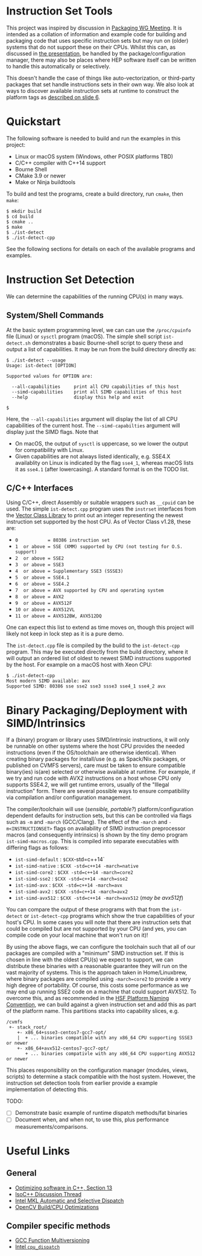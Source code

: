 # Instruction Set Tools

This project was inspired by discussion in [Packaging WG Meeting](https://indico.cern.ch/event/719557/).
It is intended as a collation of information and example code for
building and packaging code that uses specific instruction sets but
may run on (older) systems that do not support these on their CPUs.
Whilst this can, as discussed in [the presentation](https://indico.cern.ch/event/719557/contributions/2965980/attachments/1642767/2624258/HSF-Packaging-20180502.pdf), be handled by the package/configuration manager,
there may also be places where HEP software itself can be written
to handle this automatically or selectively.

This doesn't handle the case of things like auto-vectorization, or
third-party packages that set handle instructions sets in their
own way. We also look at ways to discover available instruction sets
at runtime to construct the platform tags as [described on slide 6](https://indico.cern.ch/event/719557/contributions/2965980/attachments/1642767/2624258/HSF-Packaging-20180502.pdf).

# Quickstart
The following software is needed to build and run the examples
in this project:

- Linux or macOS system (Windows, other POSIX platforms TBD)
- C/C++ compiler with C++14 support
- Bourne Shell
- CMake 3.9 or newer
- Make or Ninja buildtools

To build and test the programs, create a build directory,
run `cmake`, then `make`:

```
$ mkdir build
$ cd build
$ cmake ..
$ make
$ ./ist-detect
$ ./ist-detect-cpp
```

See the following sections for details on each of the available
programs and examples.

# Instruction Set Detection
We can determine the capabilities of the running CPU(s) in many ways.

## System/Shell Commands
At the basic system programming level, we can can use the `/proc/cpuinfo`
file (Linux) or `sysctl` program (macOS). The simple shell script
`ist-detect.sh` demonstrates a basic Bourne-shell script to query these and
output a list of capabilities. It may be run from the build directory directly as:

```console
$ ./ist-detect --usage
Usage: ist-detect [OPTION]

Supported values for OPTION are:

  --all-capabilities     print all CPU capabilities of this host
  --simd-capabilities    print all SIMD capabilities of this host
  --help                 display this help and exit

$
```

Here, the `--all-capabilities` argument will display the list of all CPU
capabilities of the current host. The `--simd-capabilties` argument will display
just the SIMD flags. Note that

- On macOS, the output of `sysctl` is uppercase, so we lower the output for
  compatibility with Linux.
- Given capabilities are not always listed identically, e.g. SSE4.X availablity
  on Linux is indicated by the flag `sse4_1`, whereas macOS lists it as `sse4.1`
  (after lowercasing). A standard format is on the TODO list.


## C/C++ Interfaces
Using C/C++, direct Assembly or suitable wrappers such as `__cpuid` can
be used. The simple `ist-detect.cpp` program uses the `instrset` interfaces
from the [Vector Class Library](http://www.agner.org/optimize/vectorclass.pdf)
to print out an integer representing the newest instruction set supported by
the host CPU. As of Vector Class v1.28, these are:

- `0           = 80386 instruction set`
- `1  or above = SSE (XMM) supported by CPU (not testing for O.S. support)`
- `2  or above = SSE2`
- `3  or above = SSE3`
- `4  or above = Supplementary SSE3 (SSSE3)`
- `5  or above = SSE4.1`
- `6  or above = SSE4.2`
- `7  or above = AVX supported by CPU and operating system`
- `8  or above = AVX2`
- `9  or above = AVX512F`
- `10 or above = AVX512VL`
- `11 or above = AVX512BW, AVX512DQ`

One can expect this list to extend as time moves on, though this project will
likely not keep in lock step as it is a pure demo.

The `ist-detect.cpp` file is compiled by the build to the `ist-detect-cpp` program.
This may be executed directly from the build directory, where it will
output an ordered list of oldest to newest SIMD instructions supported by the
host. For example on a macOS host with Xeon CPU:

```
$ ./ist-detect-cpp
Most modern SIMD available: avx
Supported SIMD: 80386 sse sse2 sse3 ssse3 sse4_1 sse4_2 avx
```

# Binary Packaging/Deployment with SIMD/Intrinsics
If a (binary) program or library uses SIMD/intrinsic instructions, it will only be runnable
on other systems where the host CPU provides the needed instructions (even if the
OS/toolchain are otherwise identical). When creating binary packages for install/use (e.g.
as Spack/Nix packages, or published on CVMFS servers), care must be taken to ensure
compatible binary(ies) is(are) selected or otherwise available at runtime. For example,
if we try and run code with AVX2 instructions on a host whose CPU only supports SSE4.2,
we will get runtime errors, usually of the "Illegal instruction" form. There are several
possible ways to ensure compatibility via compilation and/or configuration management.

The compiler/toolchain will use (_sensible, portable?_) platform/configuration dependent
defaults for instruction sets, but this can be controlled via flags such as `-m` and `-march`
(GCC/Clang). The effect of the `-march` and `-m<INSTRUCTIONSET>` flags on availability of SIMD instruction
preprocessor macros (and consequently intrinsics) is shown by the tiny demo program `ist-simd-macros.cpp`.
This is compiled into separate executables with differing flags as follows:

- `ist-simd-default` : `$CXX`-std=c++14`
- `ist-simd-native`  : `$CXX -std=c++14 -march=native`
- `ist-simd-core2`   : `$CXX -std=c++14 -march=core2`
- `ist-simd-sse2`    : `$CXX -std=c++14 -march=sse2`
- `ist-simd-avx`     : `$CXX -std=c++14 -march=avx`
- `ist-simd-avx2`    : `$CXX -std=c++14 -march=avx2`
- `ist-simd-avx512`  : `$CXX -std=c++14 -march=avx512` (_may be avx512f_)

You can compare the output of these programs with that from the `ist-detect` or `ist-detect-cpp`
programs which show the true capabilities of your host's CPU. In some cases you will note that
there are instruction sets that could be compiled but are not supported by your CPU (and yes, you can compile
code on your local machine that won't run on it)!

By using the above flags, we can configure the toolchain such that all of our
packages are compiled with a "minimum" SIMD instruction set. If this is chosen
in line with the oldest CPU(s) we expect to support, we can distribute these binaries
with a reasonable guarantee they will run on the vast majority of systems.
This is the approach taken in Home/Linuxbrew, where binary packages are compiled
using `-march=core2` to provide a very high degree of portability. Of course, this
costs some performance as we may end up running SSE2 code on a machine that could support
AVX512. To overcome this, and as recommended in the [HSF Platform Naming Convention](https://github.com/HSF/documents/blob/master/HSF-TN/2018-01/HSF-TN-2018-01.pdf), we can build against a given instruction
set and add this as part of the platform name. This partitions stacks into capability slices,
e.g.

```
/cvmfs
 +- stack_root/
    +- x86_64+ssse3-centos7-gcc7-opt/
    |  + ... binaries compatible with any x86_64 CPU supporting SSSE3 or newer
    +- x86_64+avx512-centos7-gcc7-opt/
       + ... binaries compativle with any x86_64 CPU supporting AVX512 or newer
```

This places responsibility on the configuration manager (modules, views, scripts) to
determine a stack compatible with the host system. However, the instruction set detection
tools from earlier provide a example implementation of detecting this.

TODO:
- [ ] Demonstrate basic example of runtime dispatch methods/fat binaries
- [ ] Document when, and when not, to use this, plus performance measurements/comparisons.

# Useful Links
## General
- [Optimizing software in C++, Section 13](http://www.agner.org/optimize/optimizing_cpp.pdf)
- [IsoC++ Discussion Thread](https://groups.google.com/a/isocpp.org/forum/#!msg/std-proposals/SwDyE6KH87Y/jmj8bbKucIwJ)
- [Intel MKL Automatic and Selective Dispatch](https://software.intel.com/en-us/mkl-linux-developer-guide-instruction-set-specific-dispatching-on-intel-architectures)
- [OpenCV Build/CPU Optimizations](https://github.com/opencv/opencv/wiki/CPU-optimizations-build-options)


## Compiler specific methods

- [GCC Function Multiversioning](https://gcc.gnu.org/onlinedocs/gcc/Function-Multiversioning.html)
- [Intel `cpu_dispatch`](https://software.intel.com/en-us/articles/how-to-manually-target-2nd-generation-intel-core-processors-with-support-for-intel-avx)

